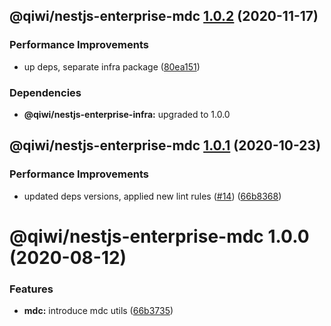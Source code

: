 ## @qiwi/nestjs-enterprise-mdc [1.0.2](https://github.com/qiwi/nestjs-enterprise/compare/@qiwi/nestjs-enterprise-mdc@1.0.1...@qiwi/nestjs-enterprise-mdc@1.0.2) (2020-11-17)


### Performance Improvements

* up deps, separate infra package ([80ea151](https://github.com/qiwi/nestjs-enterprise/commit/80ea151c96d65e761b2506a0c046a550e616196b))





### Dependencies

* **@qiwi/nestjs-enterprise-infra:** upgraded to 1.0.0

## @qiwi/nestjs-enterprise-mdc [1.0.1](https://github.com/qiwi/nestjs-enterprise/compare/@qiwi/nestjs-enterprise-mdc@1.0.0...@qiwi/nestjs-enterprise-mdc@1.0.1) (2020-10-23)


### Performance Improvements

* updated deps versions, applied new lint rules ([#14](https://github.com/qiwi/nestjs-enterprise/issues/14)) ([66b8368](https://github.com/qiwi/nestjs-enterprise/commit/66b83683a8da0949ff5507037e8d8955b852c151))

# @qiwi/nestjs-enterprise-mdc 1.0.0 (2020-08-12)


### Features

* **mdc:** introduce mdc utils ([66b3735](https://github.com/qiwi/nestjs-enterprise/commit/66b373564cd61574ad3a1a6dbecad3d48a467750))
